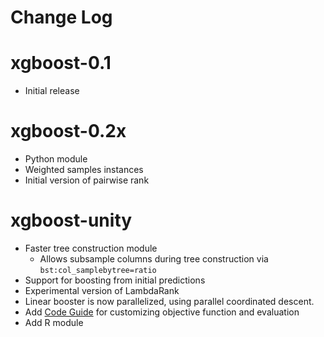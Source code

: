 Change Log
=====

xgboost-0.1
=====
* Initial release

xgboost-0.2x
=====
* Python module
* Weighted samples instances
* Initial version of pairwise rank

xgboost-unity
=====
* Faster tree construction module
  - Allows subsample columns during tree construction via ```bst:col_samplebytree=ratio```
* Support for boosting from initial predictions
* Experimental version of LambdaRank
* Linear booster is now parallelized, using parallel coordinated descent.
* Add [Code Guide](src/README.md) for customizing objective function and evaluation
* Add R module

